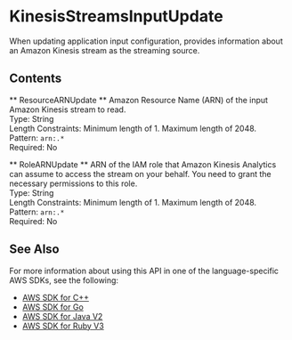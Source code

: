 # KinesisStreamsInputUpdate<a name="API_KinesisStreamsInputUpdate"></a>

When updating application input configuration, provides information about an Amazon Kinesis stream as the streaming source\.

## Contents<a name="API_KinesisStreamsInputUpdate_Contents"></a>

 ** ResourceARNUpdate **   <a name="analytics-Type-KinesisStreamsInputUpdate-ResourceARNUpdate"></a>
Amazon Resource Name \(ARN\) of the input Amazon Kinesis stream to read\.  
Type: String  
Length Constraints: Minimum length of 1\. Maximum length of 2048\.  
Pattern: `arn:.*`   
Required: No

 ** RoleARNUpdate **   <a name="analytics-Type-KinesisStreamsInputUpdate-RoleARNUpdate"></a>
ARN of the IAM role that Amazon Kinesis Analytics can assume to access the stream on your behalf\. You need to grant the necessary permissions to this role\.  
Type: String  
Length Constraints: Minimum length of 1\. Maximum length of 2048\.  
Pattern: `arn:.*`   
Required: No

## See Also<a name="API_KinesisStreamsInputUpdate_SeeAlso"></a>

For more information about using this API in one of the language\-specific AWS SDKs, see the following:
+  [AWS SDK for C\+\+](https://docs.aws.amazon.com/goto/SdkForCpp/kinesisanalytics-2015-08-14/KinesisStreamsInputUpdate) 
+  [AWS SDK for Go](https://docs.aws.amazon.com/goto/SdkForGoV1/kinesisanalytics-2015-08-14/KinesisStreamsInputUpdate) 
+  [AWS SDK for Java V2](https://docs.aws.amazon.com/goto/SdkForJavaV2/kinesisanalytics-2015-08-14/KinesisStreamsInputUpdate) 
+  [AWS SDK for Ruby V3](https://docs.aws.amazon.com/goto/SdkForRubyV3/kinesisanalytics-2015-08-14/KinesisStreamsInputUpdate) 
